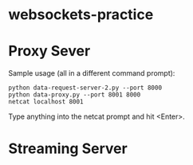 # websockets-practice

# Proxy Sever

Sample usage (all in a different command prompt):
```
python data-request-server-2.py --port 8000
python data-proxy.py --port 8001 8000
netcat localhost 8001
```
Type anything into the netcat prompt and hit \<Enter\>.  

# Streaming Server

